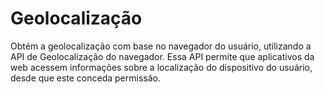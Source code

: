 # Geolocalização
Obtém a geolocalização com base no navegador do usuário, utilizando a API de Geolocalização do navegador. Essa API permite que aplicativos da web acessem informações sobre a localização do dispositivo do usuário, desde que este conceda permissão.
